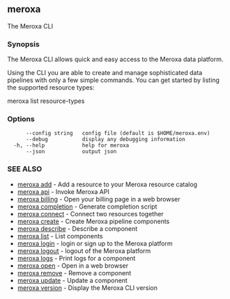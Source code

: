 ## meroxa

The Meroxa CLI

### Synopsis

The Meroxa CLI allows quick and easy access to the Meroxa data platform.

Using the CLI you are able to create and manage sophisticated data pipelines
with only a few simple commands. You can get started by listing the supported
resource types:

meroxa list resource-types

### Options

```
      --config string   config file (default is $HOME/meroxa.env)
      --debug           display any debugging information
  -h, --help            help for meroxa
      --json            output json
```

### SEE ALSO

* [meroxa add](meroxa_add.md)	 - Add a resource to your Meroxa resource catalog
* [meroxa api](meroxa_api.md)	 - Invoke Meroxa API
* [meroxa billing](meroxa_billing.md)	 - Open your billing page in a web browser
* [meroxa completion](meroxa_completion.md)	 - Generate completion script
* [meroxa connect](meroxa_connect.md)	 - Connect two resources together
* [meroxa create](meroxa_create.md)	 - Create Meroxa pipeline components
* [meroxa describe](meroxa_describe.md)	 - Describe a component
* [meroxa list](meroxa_list.md)	 - List components
* [meroxa login](meroxa_login.md)	 - login or sign up to the Meroxa platform
* [meroxa logout](meroxa_logout.md)	 - logout of the Meroxa platform
* [meroxa logs](meroxa_logs.md)	 - Print logs for a component
* [meroxa open](meroxa_open.md)	 - Open in a web browser
* [meroxa remove](meroxa_remove.md)	 - Remove a component
* [meroxa update](meroxa_update.md)	 - Update a component
* [meroxa version](meroxa_version.md)	 - Display the Meroxa CLI version


